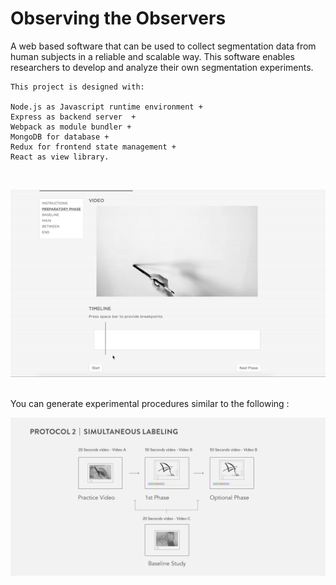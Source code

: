 # Observing the Observers

A web based software that can be used to collect segmentation data from human subjects in a reliable and scalable way. This software enables researchers to develop and analyze their own segmentation experiments.

	This project is designed with: 

	Node.js as Javascript runtime environment + 
	Express as backend server  + 
	Webpack as module bundler + 
	MongoDB for database +
	Redux for frontend state management +
	React as view library.

<br>
<p align="center"><img src="https://github.com/egeozin/observer-segmentation/blob/master/images/sample_session.gif"/></p>
<br>
You can generate experimental procedures similar to the following :
<br>

<p align="center"><img src="https://github.com/egeozin/observer-segmentation/blob/master/images/simultaneous_protocol.png"/></p>


